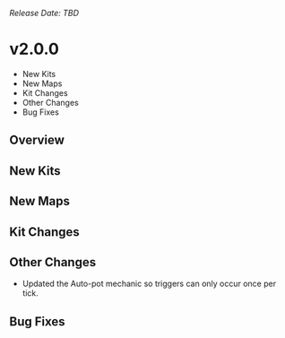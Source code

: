 _Release Date: TBD_

# v2.0.0

- New Kits
- New Maps
- Kit Changes
- Other Changes
- Bug Fixes

## Overview

## New Kits

## New Maps

## Kit Changes

## Other Changes

- Updated the Auto-pot mechanic so triggers can only occur once per tick.

## Bug Fixes
